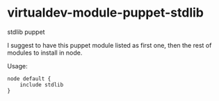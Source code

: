 virtualdev-module-puppet-stdlib
===============================

stdlib puppet

I suggest to have this puppet module listed as first one, then the rest of modules
to install in node.

Usage:

	node default {
		include stdlib
	}